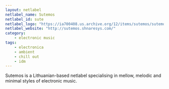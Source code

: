 ```yaml
---
layout: netlabel
netlabel_name: Sutemos
netlabel_id: sute
netlabel_logo: "https://ia700408.us.archive.org/12/items/sutemos/sutemos-header.jpg"
netlabel_website: "http://sutemos.shnaresys.com/"
category:
    - electronic music
tags:
    - electronica
    - ambient
    - chill out
    - idm
---
```

Sutemos is a Lithuanian-based netlabel specialising in mellow, melodic and minimal styles of electronic music.